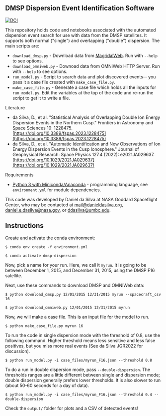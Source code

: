 DMSP Dispersion Event Identification Software
---------------------------------------------
[![DOI](https://zenodo.org/badge/DOI/10.5281/zenodo.10071944.svg)](https://doi.org/10.5281/zenodo.10071944)

This repository holds code and notebooks associated with the automated dispersion event search for use with data from the DMSP satellites. It supports both normal ("single") and overlapping ("double") dispersion. The main scripts are:

* `download_dmsp.py` - Download data from [MagridalWeb](http://cedar.openmadrigal.org/madrigalDownload). Run with `--help` to see options.
* `download_omniweb.py` - Downoad data from OMNIWeb HTTP Server. Run with `--help` to see options.
* `run_model.py` - Script to search data and plot discovered events-- you pass it a case file created with `make_case_file.py`.
* `make_case_file.py` - Generate a case file which holds all the inputs for `run_model.py`. Edit the variables at the top of the code and re-run the script to get it to write a file.

Literature
* da Silva, D., et al. "Statistical Analysis of Overlapping Double Ion Energy Dispersion Events in the Northern Cusp." Frontiers in Astronomy and Space Sciences 10: 1228475. [https://doi.org/10.3389/fspas.2023.1228475](https://doi.org/10.3389/fspas.2023.1228475)
* da Silva, D., et al. "Automatic Identification and New Observations of Ion Energy Dispersion Events in the Cusp Ionosphere." Journal of Geophysical Research: Space Physics 127.4 (2022): e2021JA029637. [https://doi.org/10.1029/2021JA029637](https://doi.org/10.1029/2021JA029637)

Requirements
* [Python 3 with Miniconda/Anaconda](https://docs.conda.io/en/latest/miniconda.html) - programming language, see `environment.yml` for module dependencies.

This code was developed by Daniel da Silva at NASA Goddard Spaceflight Center, who may be contacted at [mail@danieldasilva.org](mailto:mail@danieldasilva.org), [daniel.e.dasilva@nasa.gov](mailto:daniel.e.dasilva@nasa.gov), or [ddasilva@umbc.edu](mailto:ddasilva@umbc.edu).

## Instructions
Create and activate the conda environment:

`$ conda env create -f environment.yml`

`$ conda activate dmsp-dispersion`

Now, pick a name for your run. Here, we call it `myrun`. It is going to be between December 1, 2015, and December 31, 2015, using the DMSP F16 satellite. 

Next, use these commands to download DMSP and OMNIWeb data:

`$ python download_dmsp.py 12/01/2015 12/31/2015 myrun --spacecraft_csv 16`

`$ python download_omniweb.py 12/01/2015 12/31/2015 myrun`

Now, we will make a case file. This is an input file for the model to run. 

`$ python make_case_file.py myrun 16`

To run the code in single dispersion mode with the threshold of 0.8, use the following command. Higher threshold means less sensitive and less false positives, but you miss more real events (See da Silva JGR2022 for discussion).

`$ python run_model.py -i case_files/myrun_F16.json --threshold 0.8`

To do a run in double dispersion mode, pass `--double-dispersion`. The thresholds ranges are a little different between single and dispersion mode; double dispersion generally prefers lower thresholds. It is also slower to run (about 50-60 seconds for a day of data).

`$ python run_model.py -i case_files/myrun_F16.json --threshold 0.4 --double-dispersion`

Check the `output/` folder for plots and a CSV of detected events!
